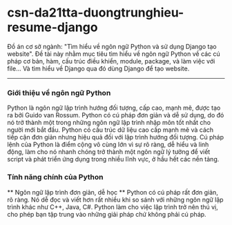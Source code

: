 # csn-da21tta-duongtrunghieu-resume-django
Đồ án cơ sở ngành: "Tìm hiểu về ngôn ngữ Python và sử dụng Django tạo website". Đề tài này nhằm mục tiêu tìm hiểu về ngôn ngữ Python về các cú pháp cơ bản, hàm, cấu trúc điều khiển, module, package, và làm việc với file... Và tìm hiểu về Django qua đó dùng Django để tạo website.
***
### Giới thiệu về ngôn ngữ Python
  Python là ngôn ngữ lập trình hướng đối tượng, cấp cao, mạnh mẽ, được tạo ra bởi Guido van Rossum. Python có cú pháp đơn giản và dễ sử dụng, do đó nó trở thành một trong những ngôn ngữ lập trình nhập môn tốt nhất cho người mới bắt đầu.
Python có cấu trúc dữ liệu cao cấp mạnh mẽ và cách tiếp cận đơn giản nhưng hiệu quả đối với lập trình hướng đối tượng. Cú pháp lệnh của Python là điểm cộng vô cùng lớn vì sự rõ ràng, dễ hiểu và linh động, làm cho nó nhanh chóng trở thành một ngôn ngữ lý tưởng để viết script và phát triển ứng dụng trong nhiều lĩnh vực, ở hầu hết các nền tảng.
### Tính năng chính của Python
** Ngôn ngữ lập trình đơn giản, dễ học **
  Python có cú pháp rất đơn giản, rõ ràng. Nó dễ đọc và viết hơn rất nhiều khi so sánh với những ngôn ngữ lập trình khác như C++, Java, C#. Python làm cho việc lập trình trở nên thú vị, cho phép bạn tập trung vào những giải pháp chứ không phải cú pháp.

